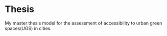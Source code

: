 # Thesis
My master thesis model for the assessment of accessibility to urban green spaces(UGS) in cities. 

